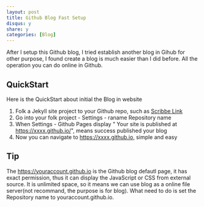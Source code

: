 ```yaml
---
layout: post
title: Github Blog Fast Setup
disqus: y
share: y
categories: [Blog]
---
```


After I setup this Github blog, I tried establish another blog in Gihub for other purpose, I found create a blog is much easier than I did before. All the operation you can do online in Github.

QuickStart
----------
Here is the QuickStart about initial the Blog in website

1. Folk a Jekyll site project to your Github repo, such as [Scribbe Link](https://github.com/muan/scribble)  
2. Go into your folk project - Settings - raname Repository name  
3. When Settings - Github Pages display " Your site is published at https://xxxx.github.io/", means success published your blog  
4. Now you can navigate to https://xxxx.github.io, simple and easy  

Tip
---
The https://youraccount.github.io is the Github blog defautl page, it has exact permission, thus it can display the JavaScript or CSS from external source. It is unlimited space, so it means we can use blog as a online file server(not recommand, the purpose is for blog). What need to do is set the Repository name to youraccount.github.io.

